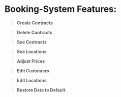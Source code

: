 # Booking-System Features:

> **Create Contracts**

> **Delete Contracts**

> **See Contracts**

> **See Locations**

> **Adjust Prices**

> **Edit Customers**

> **Edit Locations**

> **Restore Data to Default**
